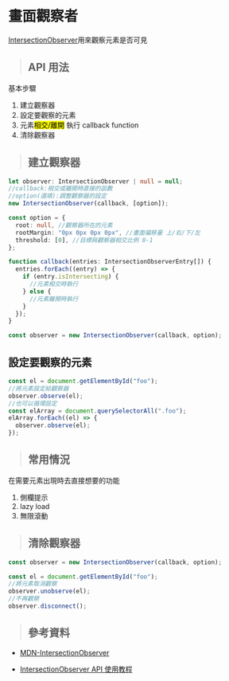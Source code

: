 # 畫面觀察者

[IntersectionObserver](https://developer.mozilla.org/en-US/docs/Web/API/IntersectionObserver)用來觀察元素是否可見

> ## API 用法

基本步驟

1. 建立觀察器
2. 設定要觀察的元素
3. 元素<mark>相交/離開</mark> 執行 callback function
4. 清除觀察器

> ## 建立觀察器

```ts
let observer: IntersectionObserver | null = null;
//callback:相交或離開時直接的函數
//option(選填):調整觀察器的設定
new IntersectionObserver(callback, [option]);

const option = {
  root: null, //觀察器所在的元素
  rootMargin: "0px 0px 0px 0px", //畫面偏移量 上/右/下/左
  threshold: [0], //目標與觀察器相交比例 0-1
};

function callback(entries: IntersectionObserverEntry[]) {
  entries.forEach((entry) => {
    if (entry.isIntersecting) {
      //元素相交時執行
    } else {
      //元素離開時執行
    }
  });
}

const observer = new IntersectionObserver(callback, option);
```

## 設定要觀察的元素

```ts
const el = document.getElementById("foo");
//將元素設定給觀察器
observer.observe(el);
//也可以循環設定
const elArray = document.querySelectorAll(".foo");
elArray.forEach((el) => {
  observer.observe(el);
});
```

> ## 常用情況

在需要元素出現時去直接想要的功能

1. 側欄提示
2. lazy load
3. 無限滾動

> ## 清除觀察器

```ts
const observer = new IntersectionObserver(callback, option);

const el = document.getElementById("foo");
//將元素取消觀察
observer.unobserve(el);
//不再觀察
observer.disconnect();
```

> ## 參考資料

- [MDN-IntersectionObserver](https://developer.mozilla.org/en-US/docs/Web/API/IntersectionObserver)

- [IntersectionObserver API 使用教程](https://www.ruanyifeng.com/blog/2016/11/intersectionobserver_api.html)
